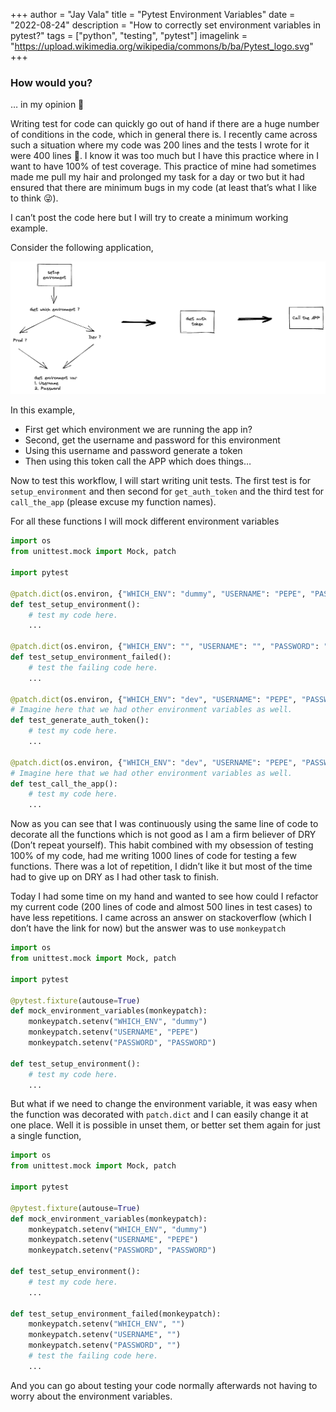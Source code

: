 +++
author = "Jay Vala"
title = "Pytest Environment Variables"
date = "2022-08-24"
description = "How to correctly set environment variables in pytest?"
tags = ["python", "testing", "pytest"]
imagelink = "https://upload.wikimedia.org/wikipedia/commons/b/ba/Pytest_logo.svg"
+++


### How would you?

… in my opinion 🧐

Writing test for code can quickly go out of hand if there are a huge number of conditions in the code, which in general there is. I recently came across such a situation where my code was 200 lines and the tests I wrote for it were 400 lines 🙈. I know it was too much but I have this practice where in I want to have 100% of test coverage. This practice of mine had sometimes made me pull my hair and prolonged my task for a day or two but it had ensured that there are minimum bugs in my code (at least that’s what I like to think 😜). 

I can’t post the code here but I will try to create a minimum working example. 

Consider the following application, 



![example.png](/example.png)

In this example, 

- First get which environment we are running the app in?
- Second, get the username and password for this environment
- Using this username and password generate a token
- Then using this token call the APP which does things…

Now to test this workflow, I will start writing unit tests. The first test is for `setup_environment` and then second for `get_auth_token` and the third test for `call_the_app` (please excuse my function names).

For all these functions I will mock different environment variables

```python
import os
from unittest.mock import Mock, patch

import pytest

@patch.dict(os.environ, {"WHICH_ENV": "dummy", "USERNAME": "PEPE", "PASSWORD": "PASSWORD"})
def test_setup_environment():
	# test my code here.
	...

@patch.dict(os.environ, {"WHICH_ENV": "", "USERNAME": "", "PASSWORD": ""})
def test_setup_environment_failed():
	# test the failing code here.
	...

@patch.dict(os.environ, {"WHICH_ENV": "dev", "USERNAME": "PEPE", "PASSWORD": "PASSWORD123"})
# Imagine here that we had other environment variables as well.
def test_generate_auth_token():
	# test my code here.
	...

@patch.dict(os.environ, {"WHICH_ENV": "dev", "USERNAME": "PEPE", "PASSWORD": "PASSWORD123"})
# Imagine here that we had other environment variables as well.
def test_call_the_app():
	# test my code here.
	...
```

Now as you can see that I was continuously using the same line of code to decorate all the functions which is not good as I am a firm believer of DRY (Don’t repeat yourself). This habit combined with my obsession of testing 100% of my code, had me writing 1000 lines of code for testing a few functions. There was a lot of repetition, I didn’t like it but most of the time had to give up on DRY as I had other task to finish. 

Today I had some time on my hand and wanted to see how could I refactor my current code (200 lines of code and almost 500 lines in test cases) to have less repetitions. I came across an answer on stackoverflow (which I don’t have the link for now) but the answer was to use `monkeypatch` 

```python
import os
from unittest.mock import Mock, patch

import pytest

@pytest.fixture(autouse=True)
def mock_environment_variables(monkeypatch):
	monkeypatch.setenv("WHICH_ENV", "dummy")
	monkeypatch.setenv("USERNAME", "PEPE")
	monkeypatch.setenv("PASSWORD", "PASSWORD")

def test_setup_environment():
	# test my code here.
	...
```

But what if we need to change the environment variable, it was easy when the function was decorated with `patch.dict` and I can easily change it at one place. Well it is possible in unset them, or better set them again for just a single function,

```python
import os
from unittest.mock import Mock, patch

import pytest

@pytest.fixture(autouse=True)
def mock_environment_variables(monkeypatch):
	monkeypatch.setenv("WHICH_ENV", "dummy")
	monkeypatch.setenv("USERNAME", "PEPE")
	monkeypatch.setenv("PASSWORD", "PASSWORD")

def test_setup_environment():
	# test my code here.
	...

def test_setup_environment_failed(monkeypatch):
	monkeypatch.setenv("WHICH_ENV", "")
	monkeypatch.setenv("USERNAME", "")
	monkeypatch.setenv("PASSWORD", "")
	# test the failing code here.
	...
```

And you can go about testing your code normally afterwards not having to worry about the environment variables.